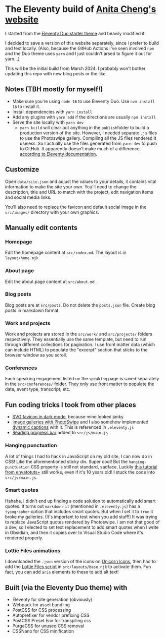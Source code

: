 # The Eleventy build of [Anita Cheng's website](https://anitacheng.com/)
I started from the [Eleventy Duo starter theme](https://github.com/yinkakun/eleventy-duo) and heavily modified it.

I decided to save a version of this website separately, since I prefer to build and test locally. (Also, because the GitHub Actions I've seen involved `npm` and the Duo theme uses `yarn` and I just couldn't arsed to figure it out for yarn...)

This will be the initial build from March 2024. I probably won't bother updating this repo with new blog posts or the like.

## Notes (TBH mostly for myself!)
- Make sure you're using `node 16` to use Eleventy Duo. Use `nvm install 16` to install it.
- Install dependencies with `yarn install` 
- Add any plugins with `yarn add` if the directions are usually `npm install`
- Serve the site locally with `yarn dev`
    - `yarn build` will clear out anything in the `publish`folder to build a production version of the site. However, I needed separate `.js` files to use the Photoswipe gallery. Compiling all the JS files rendered it useless. So I actually use the files generated from `yarn dev` to push to GitHub. It apparently doesn't make much of a difference, [according to Eleventy documentation](https://www.11ty.dev/docs/deployment/). 

## Customize
Open `data/site.json` and adjust the values to your details, it contains vital information to make the site your own. You'll need to change the description, title and URL to match with the project, edit navigation items and social media links.

You'll also need to replace the favicon and default social image in the `src/images/` directory with your own graphics.

## Manually edit contents
### Homepage
Edit the homepage content at `src/index.md`. The layout is in `layout/home.njk`.

### About page
Edit the about page content at `src/about.md`.

### Blog posts
Blog posts are at `src/posts`. Do not delete the `posts.json` file. Create blog posts in markdown format.

### Work and projects
Work and projects are stored in the `src/work/` and `src/projects/` folders respectively. They essentially use the same template, but need to run through different collections for pagination. I use front matter data (which can include HTML) to populate the "excerpt" section that sticks to the browser window as you scroll.

### Conferences
Each speaking engagement listed on the `speaking` page is saved separately in the `src/conferences/` folder. They only use front matter to populate the date, event type, transcript, etc.

## Fun coding tricks I took from other places
- [SVG favicon in dark mode](https://codyhouse.co/nuggets/svg-favicon-dark-mode), because mine looked janky
- [Image galleries with PhotoSwipe](https://www.markllobrera.com/posts/eleventy-building-image-gallery-photoswipe) and I also somehow implemented [dynamic captions](https://github.com/dimsemenov/photoswipe-dynamic-caption-plugin) with it. This is referenced in `.eleventy.js`
- [Reading progress bar](https://w3collective.com/reading-progress-indicator/) added to `src/js/main.js`

### Hanging punctuation
A lot of things I had to hack in JavaScript on my old site, I can now do in CSS! Like the aforementioned sticky div. Super cool! But the `hanging-punctuation` CSS property is still not standard, sadface. Luckily [this tutorial from envatotuts+](https://webdesign.tutsplus.com/getting-the-hang-of-hanging-punctuation--cms-19890a) still works, even if it's 10 years old! I stuck the code into `src/js/main.js`.

### Smart quotes
Hahaha, I didn't end up finding a code solution to automatically add smart quotes. It turns out `markdown-it` (mentioned in `.eleventy.js`) has a `typographer` option that includes smart quotes. But when I set it to `true` it broke my galleries. (It's important to test when you add stuff!) It was trying to replace JavaScript quotes rendered by Photoswipe. I am not that good of a dev, so I elected to set text replacement to add smart quotes when I write in Obsidian, and then it copies over to Visual Studio Code where it's rendered properly.

### Lottie Files animations
I downloaded the `.json` version of the icons on [Unicorn Icons](https://unicornicons.com/), then had to add the [Lottie Files script](https://lottiefiles.com/interactivity) in `src/layouts/base.njk` to activate them. Fun fact, you can add `aria` elements to these to add alt text!

## Built (via the Eleventy Duo theme) with
- Eleventy for site generation (obviously)
- Webpack for asset bundling
- PostCSS for CSS processing
- Autoprefixer for vendor prefixing CSS
- PostCSS Preset Env for transpiling css
- PurgeCSS for unused CSS removal
- CSSNano for CSS minification

